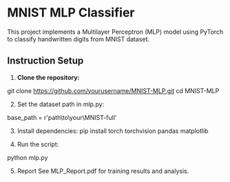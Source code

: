 # MNIST MLP Classifier

This project implements a Multilayer Perceptron (MLP) model using PyTorch to classify handwritten digits from MNIST dataset.


## Instruction Setup

1. **Clone the repository:**

git clone https://github.com/yourusername/MNIST-MLP.git
cd MNIST-MLP

2. Set the dataset path in mlp.py:

base_path = r'path\\to\\your\\MNIST-full'

3. Install dependencies:
pip install torch torchvision pandas matplotlib

4. Run the script:

python mlp.py

5. Report
See MLP_Report.pdf for training results and analysis.

 
